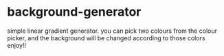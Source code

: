 # background-generator
simple linear gradient generator.
you can pick two colours from the colour picker, and the background will be changed according to those colors
enjoy!!
